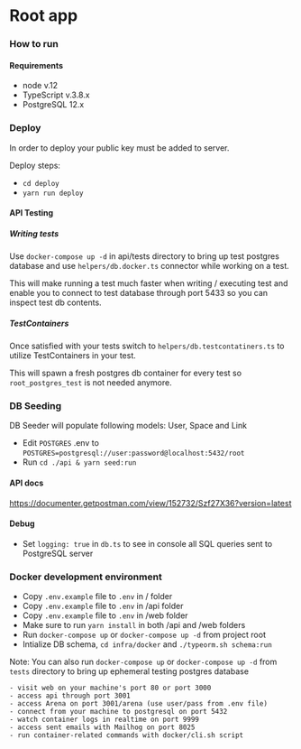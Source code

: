 # Root app

### How to run

#### Requirements
- node v.12
- TypeScript v.3.8.x
- PostgreSQL 12.x

### Deploy
In order to deploy your public key must be added to server.

Deploy steps:
- `cd deploy`
- `yarn run deploy`

#### API Testing

##### Writing tests
Use `docker-compose up -d` in api/tests directory to bring up test postgres database and use `helpers/db.docker.ts` connector while working on a test.

This will make running a test much faster when writing / executing test and enable you to connect to test database through port 5433 so you can inspect test db contents.

##### TestContainers

Once satisfied with your tests switch to `helpers/db.testcontatiners.ts` to utilize TestContainers in your test.

This will spawn a fresh postgres db container for every test so `root_postgres_test` is not needed anymore.

### DB Seeding
DB Seeder will populate following models: User, Space and Link
- Edit `POSTGRES` .env to `POSTGRES=postgresql://user:password@localhost:5432/root`
- Run `cd ./api & yarn seed:run`

#### API docs

https://documenter.getpostman.com/view/152732/Szf27X36?version=latest

#### Debug
- Set `logging: true` in `db.ts` to see in console all SQL queries sent to PostgreSQL server

### Docker development environment

- Copy `.env.example` file to `.env` in / folder
- Copy `.env.example` file to `.env` in /api folder
- Copy `.env.example` file to `.env` in /web folder
- Make sure to run `yarn install` in both /api and /web folders
- Run `docker-compose up` or `docker-compose up -d` from project root
- Intialize DB schema, `cd infra/docker` and `./typeorm.sh schema:run`

Note: You can also run `docker-compose up` or `docker-compose up -d` from `tests` directory to bring up ephemeral testing postgres database

```
- visit web on your machine's port 80 or port 3000
- access api through port 3001
- access Arena on port 3001/arena (use user/pass from .env file) 
- connect from your machine to postgresql on port 5432
- watch container logs in realtime on port 9999
- access sent emails with Mailhog on port 8025
- run container-related commands with docker/cli.sh script
```

